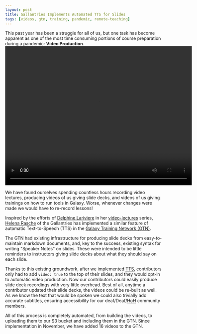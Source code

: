 ```yaml
---
layout: post
title: Gallantries Implements Automated TTS for Slides
tags: [videos, gtn, training, pandemic, remote-teaching]
---
```


This past year has been a struggle for all of us, but one task has become apparent as one of the most time consuming portions of course preparation during a pandemic: **Video Production**.
<video controls="" preload="metadata" width="600" height="447" class="float-right" aria-label="a video produced by the GTN text-to-slides implementation. It is very inaccessible for blind and vision-impaired users, we recommend just reading the slides and speaker notes. Images there have alt-text, and speaker notes are 100% of the spoken content.">
	<source src="https://galaxy-training.s3.amazonaws.com/videos/topics/introduction/tutorials/galaxy-intro-short/slides.mp4" type="video/mp4">
	<track label="English" kind="captions" srclang="en" src="/assets/slides.en.vtt" default="">
</video>

We have found ourselves spending countless hours recording video lectures, producing videos of us giving slide decks, and videos of us giving trainings on how to run tools in Galaxy. Worse, whenever changes were made we would have to re-record lessons!

Inspired by the efforts of [Delphine Lariviere](https://github.com/delphine-l) in her [video-lectures](https://github.com/galaxyproject/video-lectures/) series, [Helena Rasche](https://github.com/hexylena/) of the Gallantries has implemented a similar feature of automatic Text-to-Speech (TTS) in the [Galaxy Training Network (GTN)](https://training.galaxyproject.org/training-material/topics/contributing/tutorials/slides-with-video/tutorial.html).

The GTN had existing infrastructure for producing slide decks from easy-to-maintain markdown documents, and, key to the success, existing syntax for writing "Speaker Notes" on slides. These were intended to be little reminders to instructors giving slide decks about what they should say on each slide.

Thanks to this existing groundwork, after we implemented <abbr title="Text to Speech">TTS</abbr>, contributors only had to add `video: true` to the top of their slides, and they would opt-in to automatic video production. Now our contributors could easily produce slide deck recordings with very little overhead. Best of all, anytime a contributor updated their slide decks, the videos could be re-built as well. As we know the text that would be spoken we could also trivially add accurate subtitles, ensuring accessibility for our deaf/Deaf/<abbr title="Hard of Hearing">HoH</abbr> community members.

All of this process is completely automated, from building the videos, to uploading them to our S3 bucket and including them in the GTN. Since implementation in November, we have added 16 videos to the GTN.
